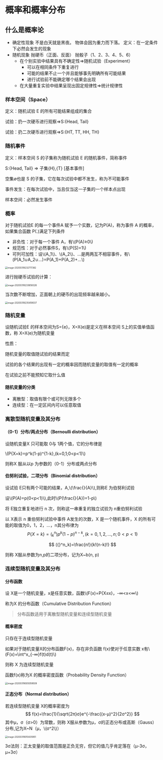 # 概率和概率分布

## 什么是概率论

- 确定性现象
  不是白天就是黑夜。
  物体会因为重力而下落。
  定义：在一定条件下必然会发生的现象
- 随机现象
  抛硬币（正面、反面）
  抛骰子（1、2、3、4、5、6）
  - 在个别实验中结果具有不确定性=>随机试验（Experiment）
    - 可以在相同条件下重复进行
    - 可能的结果不止一个并且能够事先明确所有可能结果
    - 进行试验前不能确定哪个结果会出现
  - 在大量重复实验中结果呈现出固定规律性=>统计规律性



### 样本空间（Space）

定义：随机试验 E 的所有可能结果组成的集合

试验：扔一次硬币进行观察=>S:{Head, Tail}

试验：扔二次硬币进行观察=>S:{HT, TT, HH, TH}

### 随机事件

定义：样本空间 S 的子集称为随机试验 E 的随机事件，简称事件

S:{Head, Tail} => 子集{H},{T} [基本事件]

空集∅也是 S 的子集，它在每次试验中都不发生，称为不可能事件

事件发生：在每次试验中，当且仅当这一子集的一个样本点出现

样本空间：必然发生事件

### 概率

对于随机试验E 的每一个事件A 赋予一个实数，记为P(A)，称为事件 A 的概率，如果集合函数 P(.)满足下列条件

- 非负性：对于每一个事件 A，有\\(P(A)≥0\\)
- 规范性：对于必然事件S，有\\(P(S)=1\\)
- 可列可加性：设\\(A_1\\)、\\(A_2\\)、...是两两互不相容事件，有\\(P(A_1∪A_2∪…)=P(A_1)+P(A_2)+...\\)

<img src="http://img.elixir-zh.cn/uPic/image-20200318232717382.png" alt="image-20200318232717382" style="zoom:50%;" />



进行抛硬币试验的计算：

<img src="http://img.elixir-zh.cn/uPic/image-20200318233658326.png" alt="image-20200318233658326" style="zoom:50%;" />

当次数不断增加，正面朝上的硬币的出现频率越来越小。

<img src="http://img.elixir-zh.cn/uPic/image-20200318235459037.png" alt="image-20200318235459037" style="zoom:50%;" />

### 随机变量

设随机试验E 的样本空间为S={e}，X=X(e)是定义在样本空间 S上的实值单值函数，称 X=X(e)为随机变量

性质：

随机变量的取值随试验的结果而定

试验的各个结果的出现有一定的概率因而随机变量的取值有一定的概率

在试验之前不能预知它取什么值

#### 随机变量的分类

- 离散型：取值有限个或可列无限多个
- 连续型：在一定区间内可以任意取值

### 离散型随机变量及其分布

#### （0-1）分布/两点分布（Bernoulli distribution）

设随机变量X 只可能取 0与 1两个值，它的分布律是

\\(P\{X=k\}=p^k(1-p)^{1-k},(k=0,1;0<p<1)\\)

则称X 服从以p 为参数的（0-1）分布或两点分布

#### 伯努利试验，二项分布（Binomial distribution）

设试验 E只有两个可能的结果，A,\\(\frac{}{A}\\),则称E 为伯努利试验

设\\(P(A)=p(0<p<1)\\),此时\\(P(\frac{}{A})=1-p\\)

将 E独立重复地进行 n 次，则称这一串重复的独立试验为 n重伯努利试验

以 X表示 n 重伯努利试验中事件 A发生的次数，X 是一个随机事件，X 的所有可能的取值为0，1，2，…，n其分布律为
$$
P\{X=k\}=({}^n_k)p^k(1-p)^{n-k},(k=0,1,2,...,n;0<p<1)
$$

$$
({}^n_k)=\frac{n!}{k!(n-k)!}
$$

则称 X服从参数为n,p的二项分布，记为X~b(n, p)

### 连续型随机变量及其分布

#### 分布函数

设 X是一个随机变量，x是任意实数，函数\\(F(x)=P{X≤x}，-∞<x<∞\\)

称为X 的分布函数（Cumulative Distribution Function）

> 分布函数适用于离散型随机变量和连续型随机变量

#### 概率密度

只存在于连续型随机变量

如果对于随机变量X的分布函数F(x)，存在非负函数 f(x)使对于任意实数 x有\\(F(x)=\int^x_{-∞}f(t)d(t)\\)

则称 X 为连续型随机变量

函数f(x)称为X 的概率密度函数（Probability Density Function）

<img src="http://img.elixir-zh.cn/uPic/image-20200319005059509.png" alt="image-20200319005059509" style="zoom:50%;" />

#### 正态分布（Normal distribution）

若连续型随机变量 X的概率密度为
$$
f(x)=\frac{1}{\sqrt{2π}σ}e^{-\frac{(x-μ)^2}{2σ^2}}
$$
其中μ，σ（σ>0）为常数，则称 X服从参数为μ，σ的正态分布或高斯（Gauss）分布,记为X~N（μ，\\(σ^2\\)）

<img src="http://img.elixir-zh.cn/uPic/image-20200319010435951.png" alt="image-20200319010435951" style="zoom:50%;" />

3σ法则：正太变量的取值范围是正负无穷，但它的值几乎肯定落在（μ-3σ， μ+3σ）

